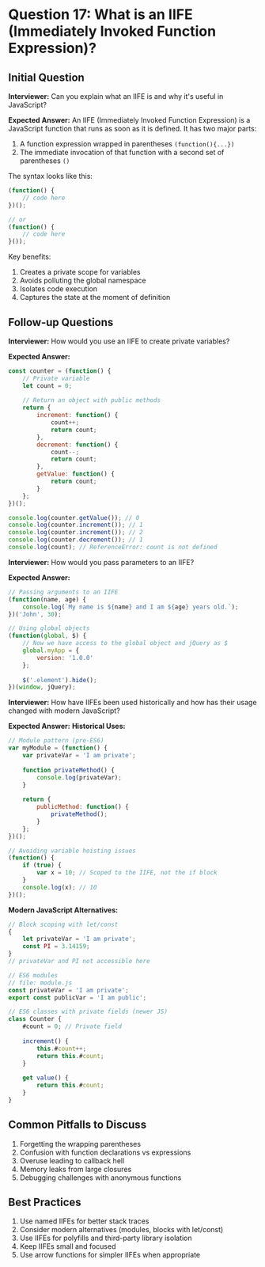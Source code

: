 # Question 17: What is an IIFE (Immediately Invoked Function Expression)?

## Initial Question
**Interviewer:** Can you explain what an IIFE is and why it's useful in JavaScript?

**Expected Answer:**
An IIFE (Immediately Invoked Function Expression) is a JavaScript function that runs as soon as it is defined. It has two major parts:
1. A function expression wrapped in parentheses `(function(){...})`
2. The immediate invocation of that function with a second set of parentheses `()`

The syntax looks like this:
```javascript
(function() {
    // code here
})();

// or
(function() {
    // code here
}());
```

Key benefits:
1. Creates a private scope for variables
2. Avoids polluting the global namespace
3. Isolates code execution
4. Captures the state at the moment of definition

## Follow-up Questions

**Interviewer:** How would you use an IIFE to create private variables?

**Expected Answer:**
```javascript
const counter = (function() {
    // Private variable
    let count = 0;
    
    // Return an object with public methods
    return {
        increment: function() {
            count++;
            return count;
        },
        decrement: function() {
            count--;
            return count;
        },
        getValue: function() {
            return count;
        }
    };
})();

console.log(counter.getValue()); // 0
console.log(counter.increment()); // 1
console.log(counter.increment()); // 2
console.log(counter.decrement()); // 1
console.log(count); // ReferenceError: count is not defined
```

**Interviewer:** How would you pass parameters to an IIFE?

**Expected Answer:**
```javascript
// Passing arguments to an IIFE
(function(name, age) {
    console.log(`My name is ${name} and I am ${age} years old.`);
})('John', 30);

// Using global objects
(function(global, $) {
    // Now we have access to the global object and jQuery as $
    global.myApp = {
        version: '1.0.0'
    };
    
    $('.element').hide();
})(window, jQuery);
```

**Interviewer:** How have IIFEs been used historically and how has their usage changed with modern JavaScript?

**Expected Answer:**
**Historical Uses:**
```javascript
// Module pattern (pre-ES6)
var myModule = (function() {
    var privateVar = 'I am private';
    
    function privateMethod() {
        console.log(privateVar);
    }
    
    return {
        publicMethod: function() {
            privateMethod();
        }
    };
})();

// Avoiding variable hoisting issues
(function() {
    if (true) {
        var x = 10; // Scoped to the IIFE, not the if block
    }
    console.log(x); // 10
})();
```

**Modern JavaScript Alternatives:**
```javascript
// Block scoping with let/const
{
    let privateVar = 'I am private';
    const PI = 3.14159;
}
// privateVar and PI not accessible here

// ES6 modules
// file: module.js
const privateVar = 'I am private';
export const publicVar = 'I am public';

// ES6 classes with private fields (newer JS)
class Counter {
    #count = 0; // Private field
    
    increment() {
        this.#count++;
        return this.#count;
    }
    
    get value() {
        return this.#count;
    }
}
```

## Common Pitfalls to Discuss
1. Forgetting the wrapping parentheses
2. Confusion with function declarations vs expressions
3. Overuse leading to callback hell
4. Memory leaks from large closures
5. Debugging challenges with anonymous functions

## Best Practices
1. Use named IIFEs for better stack traces
2. Consider modern alternatives (modules, blocks with let/const)
3. Use IIFEs for polyfills and third-party library isolation
4. Keep IIFEs small and focused
5. Use arrow functions for simpler IIFEs when appropriate